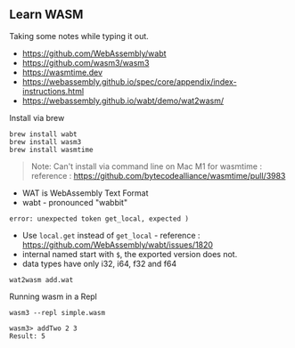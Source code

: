 Learn WASM
---

Taking some notes while typing it out.

- https://github.com/WebAssembly/wabt
- https://github.com/wasm3/wasm3
- https://wasmtime.dev
- https://webassembly.github.io/spec/core/appendix/index-instructions.html
- https://webassembly.github.io/wabt/demo/wat2wasm/

Install via brew

```
brew install wabt
brew install wasm3
brew install wasmtime
```

> Note: Can't install via command line on Mac M1 for wasmtime : reference : https://github.com/bytecodealliance/wasmtime/pull/3983


- WAT is WebAssembly Text Format
- wabt - pronounced "wabbit"

```
error: unexpected token get_local, expected )
```

- Use `local.get` instead of `get_local` - reference : https://github.com/WebAssembly/wabt/issues/1820
- internal named start with `$`, the exported version does not.
- data types have only i32, i64, f32 and f64

```
wat2wasm add.wat
```

Running wasm in a Repl

```
wasm3 --repl simple.wasm

wasm3> addTwo 2 3
Result: 5
```